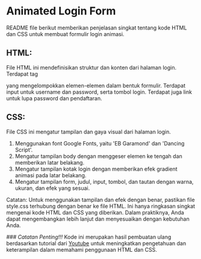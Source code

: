 
# Animated Login Form

README file berikut memberikan penjelasan singkat tentang kode HTML dan CSS untuk membuat formulir login animasi.

## HTML:

File HTML ini mendefinisikan struktur dan konten dari halaman login.
Terdapat tag <form> yang mengelompokkan elemen-elemen dalam bentuk formulir.
Terdapat input untuk username dan password, serta tombol login.
Terdapat juga link untuk lupa password dan pendaftaran.
## CSS:

File CSS ini mengatur tampilan dan gaya visual dari halaman login.
1. Menggunakan font Google Fonts, yaitu 'EB Garamond' dan 'Dancing Script'.
2. Mengatur tampilan body dengan menggeser elemen ke tengah dan memberikan latar belakang.
3. Mengatur tampilan kotak login dengan memberikan efek gradient animasi pada latar belakang.
4. Mengatur tampilan form, judul, input, tombol, dan tautan dengan warna, ukuran, dan efek yang sesuai.

Catatan:
Untuk menggunakan tampilan dan efek dengan benar, pastikan file style.css terhubung dengan benar ke file HTML.
Ini hanya ringkasan singkat mengenai kode HTML dan CSS yang diberikan. Dalam praktiknya, Anda dapat mengembangkan lebih lanjut dan menyesuaikan dengan kebutuhan Anda.

_### Catatan Penting!!!_
Kode ini merupakan hasil pembuatan ulang berdasarkan tutorial dari [Youtube](ttps://www.youtube.com/watch?v=8OgMWKo0T0c) untuk meningkatkan pengetahuan dan keterampilan dalam memahami penggunaan HTML dan CSS.
